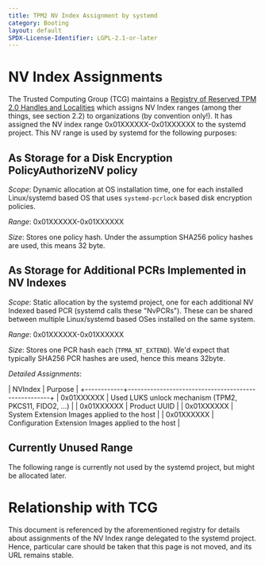```yaml
---
title: TPM2 NV Index Assignment by systemd
category: Booting
layout: default
SPDX-License-Identifier: LGPL-2.1-or-later
---
```


# NV Index Assignments

The Trusted Computing Group (TCG) maintains a [Registry of Reserved TPM 2.0
Handles and Localities](https://trustedcomputinggroup.org/resource/registry/)
which assigns NV Index ranges (among ther things, see section 2.2) to
organizations (by convention only!). It has assigned the NV index range
0x01XXXXXX-0x01XXXXXX to the systemd project. This NV range is used by systemd
for the following purposes:

## As Storage for a Disk Encryption PolicyAuthorizeNV policy

*Scope*: Dynamic allocation at OS installation time, one for each installed
Linux/systemd based OS that uses `systemd-pcrlock` based disk encryption policies.

*Range*: 0x01XXXXXX-0x01XXXXXX

*Size*: Stores one policy hash. Under the assumption SHA256 policy hashes are used, this means 32 byte.

## As Storage for Additional PCRs Implemented in NV Indexes

*Scope*: Static allocation by the systemd project, one for each additional NV
Indexed based PCR (systemd calls these "NvPCRs"). These can be shared between
multiple Linux/systemd based OSes installed on the same system.

*Range*: 0x01XXXXXX-0x01XXXXXX

*Size*: Stores one PCR hash each (`TPMA_NT_EXTEND`). We'd expect that typically
SHA256 PCR hashes are used, hence this means 32byte.

*Detailed Assignments*:

|    NVIndex | Purpose                                             |
+------------+-----------------------------------------------------+
| 0x01XXXXXX | Used LUKS unlock mechanism (TPM2, PKCS11, FIDO2, …) |
| 0x01XXXXXX | Product UUID                                        |
| 0x01XXXXXX | System Extension Images applied to the host         |
| 0x01XXXXXX | Configuration Extension Images applied to the host  |

## Currently Unused Range

The following range is currently not used by the systemd project, but might be
allocated later.

# Relationship with TCG

This document is referenced by the aforementioned registry for details about
assignments of the NV Index range delegated to the systemd project. Hence,
particular care should be taken that this page is not moved, and its URL remains stable.

